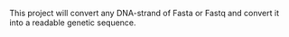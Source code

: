 This project will convert any DNA-strand of Fasta or Fastq and convert it into a readable genetic sequence.
